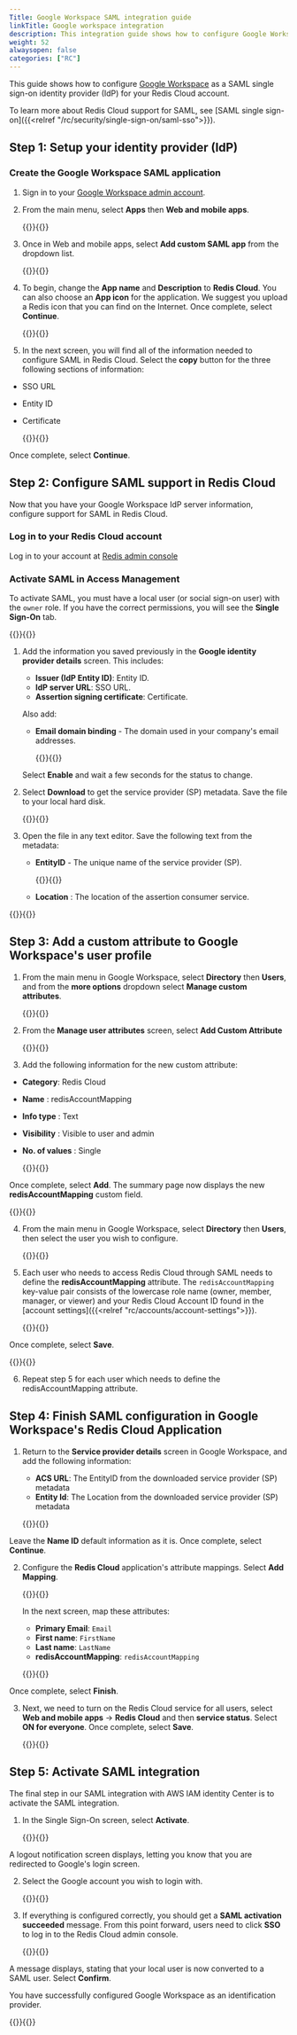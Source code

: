 ```yaml
---
Title: Google Workspace SAML integration guide
linkTitle: Google workspace integration
description: This integration guide shows how to configure Google Workspace as a SAML single sign on provider for your Redis Cloud account.
weight: 52
alwaysopen: false
categories: ["RC"]
---
```


This guide shows how to configure [Google Workspace](https://workspace.google.com/) as a SAML single sign-on identity provider (IdP) for your Redis Cloud account.

To learn more about Redis Cloud support for SAML, see [SAML single sign-on]({{<relref "/rc/security/single-sign-on/saml-sso">}}).

## Step 1: Setup your identity provider (IdP)

### Create the Google Workspace SAML application

1. Sign in to your [Google Workspace admin account](https://admin.google.com/).

2. From the main menu, select **Apps** then **Web and mobile apps**.

   {{<image filename="images/rc/saml/google_workspace_saml_0.png" alt="" >}}{{</image>}}

3. Once in Web and mobile apps, select **Add custom SAML app** from the dropdown list.

   {{<image filename="images/rc/saml/google_workspace_saml_1.png" alt="" >}}{{</image>}}

4. To begin, change the **App name** and **Description** to **Redis Cloud**. You can also choose an **App icon** for the application. We suggest you upload a Redis icon that you can find on the Internet. Once complete, select **Continue**.

   {{<image filename="images/rc/saml/google_workspace_saml_2.png" alt="" >}}{{</image>}}

5. In the next screen, you will find all of the information needed to configure SAML in Redis Cloud. Select the **copy** button for the three following sections of information:

* SSO URL
* Entity ID
* Certificate

   {{<image filename="images/rc/saml/google_workspace_saml_3.png" alt="" >}}{{</image>}}

Once complete, select **Continue**.

## Step 2: Configure SAML support in Redis Cloud

Now that you have your Google Workspace IdP server information, configure support for SAML in Redis Cloud.

### Log in to your Redis Cloud account

Log in to your account at [Redis admin console](https://app.redislabs.com/#/login)

### Activate SAML in Access Management

To activate SAML, you must have a local user (or social sign-on user) with the `owner` role. If you have the correct permissions, you will see the **Single Sign-On** tab.

{{<image filename="images/rc/saml/aws_iam_identity_center_saml_7.png" alt="" >}}{{</image>}}

1. Add the information you saved previously in the **Google identity provider details** screen. This includes:

    * **Issuer (IdP Entity ID)**: Entity ID.
    * **IdP server URL**: SSO URL.
    * **Assertion signing certificate**: Certificate.

   Also add:

    * **Email domain binding** - The domain used in your company's email addresses.

      {{<image filename="images/rc/saml/google_workspace_saml_4.png" alt="" >}}{{</image>}}

   Select **Enable** and wait a few seconds for the status to change.

2. Select **Download** to get the service provider (SP) metadata. Save the file to your local hard disk.

   {{<image filename="images/rc/saml/google_workspace_saml_5.png" alt="" >}}{{</image>}}

3. Open the file in any text editor. Save the following text from the metadata:

    * **EntityID** - The unique name of the service provider (SP).

      {{<image filename="images/rc/saml/sm_saml_4.png" alt="" >}}{{</image>}}

   * **Location** : The location of the assertion consumer service.

  {{<image filename="images/rc/saml/sm_saml_5.png" alt="" >}}{{</image>}}

## Step 3: Add a custom attribute to Google Workspace's user profile

1. From the main menu in Google Workspace, select **Directory** then **Users**, and from the **more options** dropdown select **Manage custom attributes**.
   
   {{<image filename="images/rc/saml/google_workspace_saml_7.png" alt="" >}}{{</image>}}

2. From the **Manage user attributes** screen, select **Add Custom Attribute**

   {{<image filename="images/rc/saml/google_workspace_saml_8.png" alt="" >}}{{</image>}}

3. Add the following information for the new custom attribute:

* **Category**: Redis Cloud
* **Name** : redisAccountMapping
* **Info type** : Text
* **Visibility** : Visible to user and admin
* **No. of values** : Single

   {{<image filename="images/rc/saml/google_workspace_saml_9.png" alt="" >}}{{</image>}}

Once complete, select **Add**. The summary page now displays the new **redisAccountMapping** custom field.

   {{<image filename="images/rc/saml/google_workspace_saml_10.png" alt="" >}}{{</image>}}

4. From the main menu in Google Workspace, select **Directory** then **Users**, then select the user you wish to configure. 

   {{<image filename="images/rc/saml/google_workspace_saml_11.png" alt="" >}}{{</image>}}

5. Each user who needs to access Redis Cloud through SAML needs to define the **redisAccountMapping** attribute. The `redisAccountMapping` key-value pair consists of the lowercase role name (owner, member, manager, or viewer) and your Redis Cloud Account ID found in the [account settings]({{<relref "rc/accounts/account-settings">}}).

   {{<image filename="images/rc/saml/google_workspace_saml_12.png" alt="" >}}{{</image>}}

Once complete, select **Save**.

 {{<image filename="images/rc/saml/google_workspace_saml_13.png" alt="" >}}{{</image>}}

6. Repeat step 5 for each user which needs to define the redisAccountMapping attribute.

## Step 4: Finish SAML configuration in Google Workspace's Redis Cloud Application

1. Return to the **Service provider details** screen in Google Workspace, and add the following information:

   * **ACS URL**: The EntityID from the downloaded service provider (SP) metadata
   * **Entity Id**: The Location from the downloaded service provider (SP) metadata

   {{<image filename="images/rc/saml/google_workspace_saml_6.png" alt="" >}}{{</image>}}

Leave the **Name ID** default information as it is. Once complete, select **Continue**.

2. Configure the **Redis Cloud** application's attribute mappings. Select **Add Mapping**.

   {{<image filename="images/rc/saml/google_workspace_saml_14.png" alt="" >}}{{</image>}}

   In the next screen, map these attributes:

   * **Primary Email**: `Email`
   * **First name**: `FirstName`
   * **Last name**: `LastName`
   * **redisAccountMapping**: `redisAccountMapping`

   {{<image filename="images/rc/saml/google_workspace_saml_15.png" alt="" >}}{{</image>}}

Once complete, select **Finish**.

3. Next, we need to turn on the Redis Cloud service for all users, select **Web and mobile apps** -> **Redis Cloud** and then **service status**. Select **ON for everyone**. Once complete, select **Save**.

   {{<image filename="images/rc/saml/google_workspace_saml_16.png" alt="" >}}{{</image>}}

## Step 5: Activate SAML integration

The final step in our SAML integration with AWS IAM identity Center is to activate the SAML integration.

1. In the Single Sign-On screen, select **Activate**.

   {{<image filename="images/rc/saml/google_workspace_saml_17.png" alt="" >}}{{</image>}}

A logout notification screen displays, letting you know that you are redirected to Google's login screen.

2. Select the Google account you wish to login with.

   {{<image filename="images/rc/saml/google_workspace_saml_18.png" alt="" >}}{{</image>}}

3. If everything is configured correctly, you should get a **SAML activation succeeded** message. From this point forward, users need to click **SSO** to log in to the Redis Cloud admin console.

   {{<image filename="images/rc/saml/google_workspace_saml_19.png" alt="" >}}{{</image>}}

A message displays, stating that your local user is now converted to a SAML user. Select **Confirm**.

You have successfully configured Google Workspace as an identification provider.

{{<image filename="images/rc/saml/google_workspace_saml_20.png" alt="" >}}{{</image>}}

